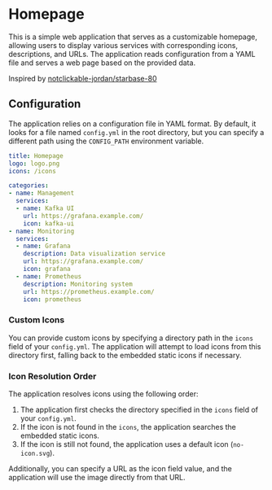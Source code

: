 # Homepage

This is a simple web application that serves as a customizable homepage, allowing users to display various services with corresponding icons, descriptions, and URLs. The application reads configuration from a YAML file and serves a web page based on the provided data.

Inspired by [notclickable-jordan/starbase-80](https://github.com/notclickable-jordan/starbase-80)

## Configuration

The application relies on a configuration file in YAML format. By default, it looks for a file named `config.yml` in the root directory, but you can specify a different path using the `CONFIG_PATH` environment variable.

```yaml
title: Homepage
logo: logo.png
icons: /icons

categories:
- name: Management
  services:
  - name: Kafka UI
    url: https://grafana.example.com/
    icon: kafka-ui
- name: Monitoring
  services:
  - name: Grafana
    description: Data visualization service
    url: https://grafana.example.com/
    icon: grafana
  - name: Prometheus
    description: Monitoring system
    url: https://prometheus.example.com/
    icon: prometheus
```

### Custom Icons

You can provide custom icons by specifying a directory path in the `icons` field of your `config.yml`. The application will attempt to load icons from this directory first, falling back to the embedded static icons if necessary.

### Icon Resolution Order

The application resolves icons using the following order:

1. The application first checks the directory specified in the `icons` field of your `config.yml`.
2. If the icon is not found in the `icons`, the application searches the embedded static icons.
3. If the icon is still not found, the application uses a default icon (`no-icon.svg`).

Additionally, you can specify a URL as the icon field value, and the application will use the image directly from that URL.
